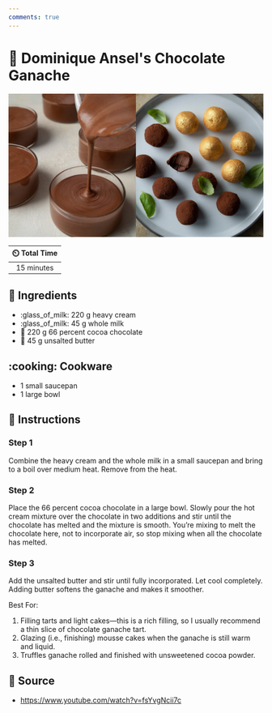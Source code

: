```yaml
---
comments: true
---
```

# :chocolate_bar: Dominique Ansel's Chocolate Ganache

![Dominique Ansel's Chocolate Ganache](../../assets/images/dominique-ansel's-chocolate-ganache.jpg)

| :timer_clock: Total Time |
|:-----------------------: |
| 15 minutes |

## :salt: Ingredients

- :glass_of_milk: 220 g heavy cream
- :glass_of_milk: 45 g whole milk
- :chocolate_bar: 220 g 66 percent cocoa chocolate
- :butter: 45 g unsalted butter

## :cooking: Cookware

- 1 small saucepan
- 1 large bowl

## :pencil: Instructions

### Step 1

Combine the heavy cream and the whole milk in a small saucepan and bring to a boil over medium heat. Remove from the
heat.

### Step 2

Place the 66 percent cocoa chocolate in a large bowl. Slowly pour the hot cream mixture over the chocolate in two
additions and stir until the chocolate has melted and the mixture is smooth. You’re mixing to melt the chocolate here,
not to incorporate air, so stop mixing when all the chocolate has melted.

### Step 3

Add the unsalted butter and stir until fully incorporated. Let cool completely. Adding butter softens the ganache and
makes it smoother.

Best For:

1. Filling tarts and light cakes—this is a rich filling, so I usually recommend a thin slice of chocolate ganache tart.
2. Glazing (i.e., finishing) mousse cakes when the ganache is still warm and liquid.
3. Truffles ganache rolled and finished with unsweetened cocoa powder.

## :link: Source

- <https://www.youtube.com/watch?v=fsYvgNcii7c>
